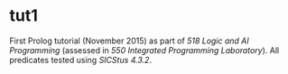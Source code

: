 # tut1

First Prolog tutorial (November 2015) as part of _518 Logic and AI Programming_ (assessed in _550 Integrated Programming Laboratory_). All predicates tested using _SICStus 4.3.2_.
